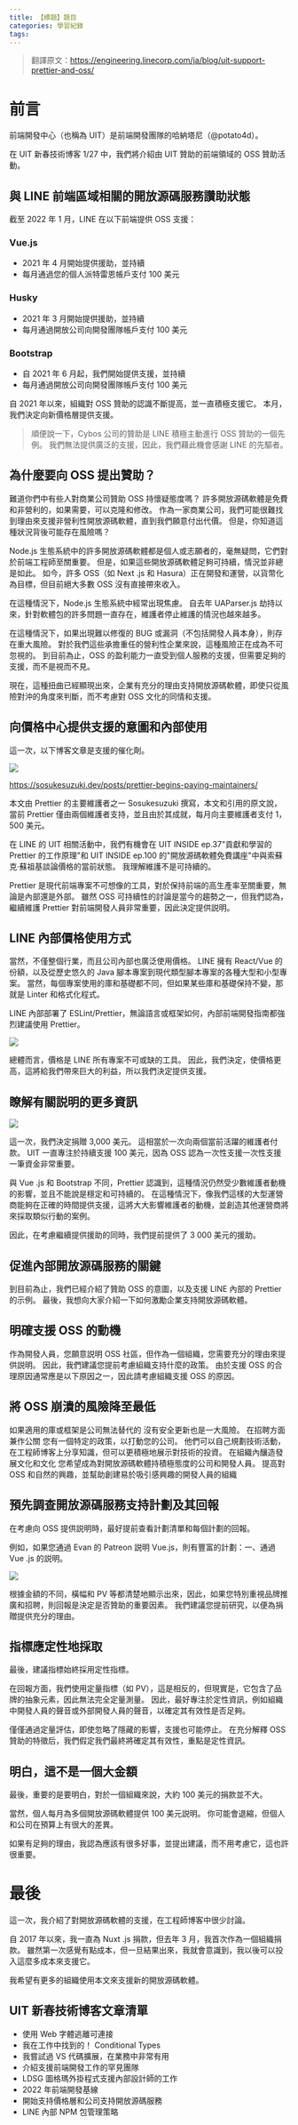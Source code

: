 ```yaml
---
title: 【標題】題目
categories: 學習紀錄
tags:
---
```


> 翻譯原文：https://engineering.linecorp.com/ja/blog/uit-support-prettier-and-oss/

# 前言

<!-- more -->

前端開發中心（也稱為 UIT）是前端開發團隊的哈納塔尼（@potato4d）。

在 UIT 新春技術博客 1/27 中，我們將介紹由 UIT 贊助的前端領域的 OSS 贊助活動。

## 與 LINE 前端區域相關的開放源碼服務讚助狀態

截至 2022 年 1 月，LINE 在以下前端提供 OSS 支援：

### Vue.js

- 2021 年 4 月開始提供援助，並持續
- 每月通過您的個人派特雷恩帳戶支付 100 美元

### Husky

- 2021 年 3 月開始提供援助，並持續
- 每月通過開放公司向開發團隊帳戶支付 100 美元

### Bootstrap

- 自 2021 年 6 月起，我們開始提供支援，並持續
- 每月通過開放公司向開發團隊帳戶支付 100 美元

自 2021 年以來，組織對 OSS 贊助的認識不斷提高，並一直積極支援它。 本月，我們決定向新價格層提供支援。

> 順便說一下，Cybos 公司的贊助是 LINE 積極主動進行 OSS 贊助的一個先例。
> 我們無法提供廣泛的支援，因此，我們藉此機會感謝 LINE 的先驅者。

## 為什麼要向 OSS 提出贊助？

難道你們中有些人對商業公司贊助 OSS 持懷疑態度嗎？ 許多開放源碼軟體是免費和非營利的，如果需要，可以克隆和修改。 作為一家商業公司，我們可能很難找到理由來支援非營利性開放源碼軟體，直到我們願意付出代價。 但是，你知道這種狀況背後可能存在風險嗎？

Node.js 生態系統中的許多開放源碼軟體都是個人或志願者的，毫無疑問，它們對於前端工程師至關重要。 但是，如果這些開放源碼軟體足夠可持續，情況並非總是如此。 如今，許多 OSS（如 Next .js 和 Hasura）正在開發和運營，以貨幣化為目標，但目前絕大多數 OSS 沒有直接帶來收入。

在這種情況下，Node.js 生態系統中經常出現焦慮。 自去年 UAParser.js 劫持以來，針對軟體包的許多問題一直存在，維護者停止維護的情況也越來越多。

在這種情況下，如果出現難以修復的 BUG 或漏洞（不包括開發人員本身），則存在重大風險。 對於我們這些承擔重任的營利性企業來說，這種風險正在成為不可忽視的。 到目前為止，OSS 的盈利能力一直受到個人服務的支援，但需要足夠的支援，而不是視而不見。

現在，這種扭曲已經顯現出來，企業有充分的理由支持開放源碼軟體，即使只從風險對沖的角度來判斷，而不考慮對 OSS 文化的同情和支援。

## 向價格中心提供支援的意圖和內部使用

這一次，以下博客文章是支援的催化劑。

![](https://nijialin.com/images/2022/uit-oss/0.png)

https://sosukesuzuki.dev/posts/prettier-begins-paying-maintainers/

本文由 Prettier 的主要維護者之一 Sosukesuzuki 撰寫，本文和引用的原文說，當前 Prettier 僅由兩個維護者支持，並且由於其成就，每月向主要維護者支付 1，500 美元。

在 LINE 的 UIT 相關活動中，我們有機會在 UIT INSIDE ep.37"貢獻和學習的 Prettier 的工作原理"和 UIT INSIDE ep.100 的"開放源碼軟體免費講座"中與索蘇克·蘇祖基談論價格的當前狀態。 我理解維護不是可持續的。

Prettier 是現代前端專案不可想像的工具，對於保持前端的高生產率至關重要，無論是內部還是外部。 雖然 OSS 可持續性的討論是當今的趨勢之一，但我們認為，繼續維護 Prettier 對前端開發人員非常重要，因此決定提供説明。

## LINE 內部價格使用方式
當然，不僅整個行業，而且公司內部也廣泛使用價格。 LINE 擁有 React/Vue 的份額，以及從歷史悠久的 Java 腳本專案到現代類型腳本專案的各種大型和小型專案。 當然，每個專案使用的庫和基礎都不同，但如果某些庫和基礎保持不變，那就是 Linter 和格式化程式。

LINE 內部部署了 ESLint/Prettier，無論語言或框架如何，內部前端開發指南都強烈建議使用 Prettier。

![](https://nijialin.com/images/2022/uit-oss/1.png)

總體而言，價格是 LINE 所有專案不可或缺的工具。 因此，我們決定，使價格更高，這將給我們帶來巨大的利益，所以我們決定提供支援。

## 瞭解有關説明的更多資訊

![](https://nijialin.com/images/2022/uit-oss/2.png)

這一次，我們決定捐贈 3,000 美元。 這相當於一次向兩個當前活躍的維護者付款。 UIT 一直專注於持續支援 100 美元，因為 OSS 認為一次性支援一次性支援一筆資金非常重要。

與 Vue .js 和 Bootstrap 不同，Prettier 認識到，這種情況仍然受少數維護者動機的影響，並且不能說是穩定和可持續的。 在這種情況下，像我們這樣的大型運營商能夠在正確的時間提供支援，這將大大影響維護者的動機，並創造其他運營商將來採取類似行動的案例。

因此，在考慮繼續提供援助的同時，我們提前提供了 3 000 美元的援助。

## 促進內部開放源碼服務的關鍵
到目前為止，我們已經介紹了贊助 OSS 的意圖，以及支援 LINE 內部的 Prettier 的示例。 最後，我想向大家介紹一下如何激勵企業支持開放源碼軟體。

## 明確支援 OSS 的動機
作為開發人員，您願意説明 OSS 社區，但作為一個組織，您需要充分的理由來提供説明。 因此，我們建議您提前考慮組織支持什麼的政策。 由於支援 OSS 的合理原因通常應是以下原因之一，因此請考慮組織支援 OSS 的原因。

## 將 OSS 崩潰的風險降至最低
如果適用的庫或框架是公司無法替代的
沒有安全更新也是一大風險。
在招聘方面兼作公關
您有一個特定的政策，以打動您的公司。
他們可以自己規劃技術活動，在工程師博客上分享知識，但可以更積極地展示對技術的投資。
在組織內釀造發展文化和文化
您希望成為對開放源碼軟體持積極態度的公司和開發人員。
提高對 OSS 和自然的興趣，並幫助創建易於吸引感興趣的開發人員的組織

## 預先調查開放源碼服務支持計劃及其回報

在考慮向 OSS 提供説明時，最好提前查看計劃清單和每個計劃的回報。

例如，如果您通過 Evan 的 Patreon 説明 Vue.js，則有豐富的計劃：一、通過 Vue .js 的説明。

![](https://nijialin.com/images/2022/uit-oss/3.png)

根據金額的不同，橫幅和 PV 等都清楚地顯示出來，因此，如果您特別重視品牌推廣和招聘，則回報是決定是否贊助的重要因素。 我們建議您提前研究，以便為捐贈提供充分的理由。

## 指標應定性地採取

最後，建議指標始終採用定性指標。

在回報方面，我們使用定量指標（如 PV），這是相反的，但現實是，它包含了品牌的抽象元素，因此無法完全定量測量。 因此，最好專注於定性資訊，例如組織中開發人員的聲音或外部開發人員的聲音，以確定其有效性是否足夠。

僅僅通過定量評估，即使忽略了隱藏的影響，支援也可能停止。 在充分解釋 OSS 贊助的特徵后，我們假定我們最終將確定其有效性，重點是定性資訊。

## 明白，這不是一個大金額

最後，重要的是要明白，對於一個組織來說，大約 100 美元的捐款並不大。

當然，個人每月為多個開放源碼軟體提供 100 美元説明。 你可能會退縮，但個人和公司在預算上有很大的差異。

如果有足夠的理由，我認為應該有很多好事，並提出建議，而不用考慮它，這也許很重要。

# 最後

這一次，我介紹了對開放源碼軟體的支援，在工程師博客中很少討論。

自 2017 年以來，我一直為 Nuxt .js 捐款，但去年 3 月，我首次作為一個組織捐款。 雖然第一次感覺有點成本，但一旦結果出來，我就會意識到，我以後可以投入這麼多成本來支援它。

我希望有更多的組織使用本文來支援新的開放源碼軟體。

## UIT 新春技術博客文章清單

- 使用 Web 字體逃離可連接
- 我在工作中找到的！ Conditional Types
- 我嘗試過 VS 代碼擴展，在業務中非常有用
- 介紹支援前端開發工作的罕見團隊
- LDSG 圖格瑪外掛程式支援內部設計師的工作
- 2022 年前端開發基線
- 開始支持價格層和公司支持開放源碼服務
- LINE 內部 NPM 包管理策略
